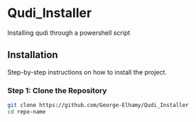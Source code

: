 # Qudi_Installer
Installing qudi through a powershell script

## Installation

Step-by-step instructions on how to install the project.

### Step 1: Clone the Repository
```bash
git clone https://github.com/George-Elhamy/Qudi_Installer
cd repo-name
